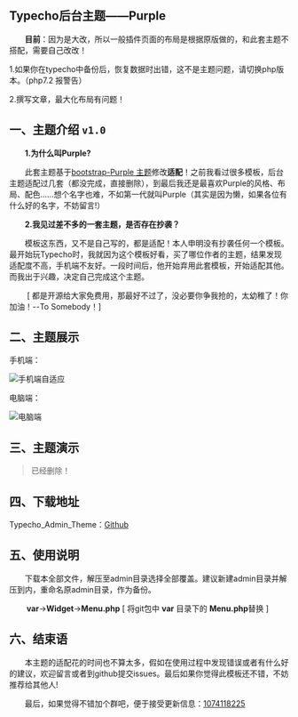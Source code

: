 ## Typecho后台主题——Purple

&emsp;&emsp;**目前**：因为是大改，所以一般插件页面的布局是根据原版做的，和此套主题不搭配，需要自己改改！

1.如果你在typecho中备份后，恢复数据时出错，这不是主题问题，请切换php版本。（php7.2 报警告）

2.撰写文章，最大化布局有问题！

一、主题介绍 `v1.0`
------

&emsp;&emsp;**1.为什么叫Purple?**


&emsp;&emsp;此套主题基于[bootstrap-Purple 主题](https://github.com/BootstrapDash/PurpleAdmin-Free-Admin-Template)修改**适配**！之前我看过很多模板，后台主题适配过几套（都没完成，直接删除），到最后我还是最喜欢Purple的风格、布局、配色......想个名字也难，不如第一代就叫Purple（其实是因为懒，如果各位有什么好的名字，不妨留言!）

&emsp;&emsp;**2.我见过差不多的一套主题，是否存在抄袭？**

&emsp;&emsp;模板这东西，又不是自己写的，都是适配！本人申明没有抄袭任何一个模板。最开始玩Typecho时，我就因为这个模板好看，买了哪位作者的主题，结果发现适配度不高，手机端不友好。一段时间后，他开始弃用此套模板，开始适配其他。而我出于兴趣，决定自己完成这个主题。

&emsp;&emsp; [ 都是开源给大家免费用，那最好不过了，没必要你争我抢的，太幼稚了！你加油！--To Somebody！]

二、主题展示
------

手机端：

![手机端自适应](http://img.bt66.cn/blog3-1.png)

电脑端：

![电脑端](http://img.bt66.cn/blog3-2.png)

三、主题演示
------

> 已经删除！


四、下载地址
------

Typecho_Admin_Theme：[Github](https://github.com/yn-zxj/Typecho_Admin_Theme)

五、使用说明
------

&emsp;&emsp;下载本全部文件，解压至admin目录选择全部覆盖。建议新建admin目录并解压到内，重命名原admin目录，作为备份。

**&emsp;&emsp; var**→**Widget**→**Menu.php**  [  将git包中 **var** 目录下的 **Menu.php**替换  ]



六、结束语
-----
&emsp;&emsp;本主题的适配花的时间也不算太多，假如在使用过程中发现错误或者有什么好的建议，欢迎留言或者到github提交issues。最后如果你觉得此模板还不错，不妨推荐给其他人! 

&emsp;&emsp;最后，如果觉得不错加个群吧，便于接受更新信息：[1074118225](https://qm.qq.com/cgi-bin/qm/qr?k=d0z5_7u1OrZ4B7q7d2u_XK9bMwT0mWAs&authKey=MOJoVVaZtMob6w/tKuH3eYn/6KkzFf4+EB3lzXZ1i9lGSCoE1hpD8sl/qggROQi3)

